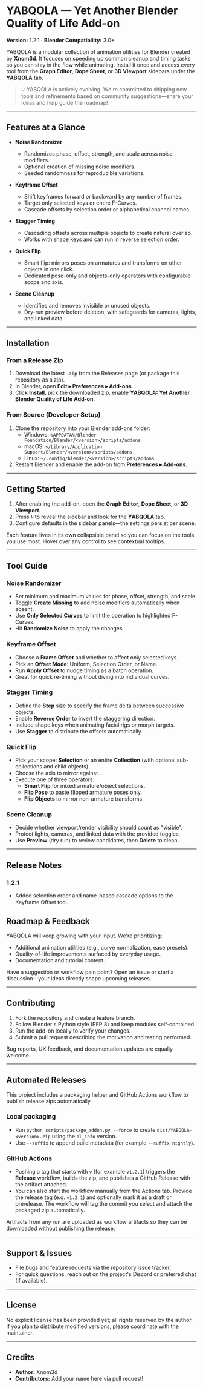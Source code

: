 # YABQOLA — Yet Another Blender Quality of Life Add-on

**Version:** 1.2.1 · **Blender Compatibility:** 3.0+

YABQOLA is a modular collection of animation utilities for Blender created by **Xnom3d**. It focuses on speeding up common cleanup and timing tasks so you can stay in the flow while animating. Install it once and access every tool from the **Graph Editor**, **Dope Sheet**, or **3D Viewport** sidebars under the **YABQOLA** tab.

> 💡 YABQOLA is actively evolving. We're committed to shipping new tools and refinements based on community suggestions—share your ideas and help guide the roadmap!

---

## Features at a Glance

- **Noise Randomizer**
  - Randomizes phase, offset, strength, and scale across noise modifiers.
  - Optional creation of missing noise modifiers.
  - Seeded randomness for reproducible variations.

- **Keyframe Offset**
  - Shift keyframes forward or backward by any number of frames.
  - Target only selected keys or entire F-Curves.
  - Cascade offsets by selection order or alphabetical channel names.

- **Stagger Timing**
  - Cascading offsets across multiple objects to create natural overlap.
  - Works with shape keys and can run in reverse selection order.

- **Quick Flip**
  - Smart flip: mirrors poses on armatures and transforms on other objects in one click.
  - Dedicated pose-only and objects-only operators with configurable scope and axis.

- **Scene Cleanup**
  - Identifies and removes invisible or unused objects.
  - Dry-run preview before deletion, with safeguards for cameras, lights, and linked data.

---

## Installation

### From a Release Zip

1. Download the latest `.zip` from the Releases page (or package this repository as a zip).
2. In Blender, open **Edit ▸ Preferences ▸ Add-ons**.
3. Click **Install**, pick the downloaded zip, enable **YABQOLA: Yet Another Blender Quality of Life Add-on**.

### From Source (Developer Setup)

1. Clone the repository into your Blender add-ons folder:
   - Windows: `%APPDATA%/Blender Foundation/Blender/<version>/scripts/addons`
   - macOS: `~/Library/Application Support/Blender/<version>/scripts/addons`
   - Linux: `~/.config/blender/<version>/scripts/addons`
2. Restart Blender and enable the add-on from **Preferences ▸ Add-ons**.

---

## Getting Started

1. After enabling the add-on, open the **Graph Editor**, **Dope Sheet**, or **3D Viewport**.
2. Press `N` to reveal the sidebar and look for the **YABQOLA** tab.
3. Configure defaults in the sidebar panels—the settings persist per scene.

Each feature lives in its own collapsible panel so you can focus on the tools you use most. Hover over any control to see contextual tooltips.

---

## Tool Guide

### Noise Randomizer

- Set minimum and maximum values for phase, offset, strength, and scale.
- Toggle **Create Missing** to add noise modifiers automatically when absent.
- Use **Only Selected Curves** to limit the operation to highlighted F-Curves.
- Hit **Randomize Noise** to apply the changes.

### Keyframe Offset

- Choose a **Frame Offset** and whether to affect only selected keys.
- Pick an **Offset Mode**: Uniform, Selection Order, or Name.
- Run **Apply Offset** to nudge timing as a batch operation.
- Great for quick re-timing without diving into individual curves.

### Stagger Timing

- Define the **Step** size to specify the frame delta between successive objects.
- Enable **Reverse Order** to invert the staggering direction.
- Include shape keys when animating facial rigs or morph targets.
- Use **Stagger** to distribute the offsets automatically.

### Quick Flip

- Pick your scope: **Selection** or an entire **Collection** (with optional sub-collections and child objects).
- Choose the axis to mirror against.
- Execute one of three operators:
  - **Smart Flip** for mixed armature/object selections.
  - **Flip Pose** to paste flipped armature poses only.
  - **Flip Objects** to mirror non-armature transforms.

### Scene Cleanup

- Decide whether viewport/render visibility should count as "visible".
- Protect lights, cameras, and linked data with the provided toggles.
- Use **Preview** (dry run) to review candidates, then **Delete** to clean.

---

## Release Notes

### 1.2.1

- Added selection order and name-based cascade options to the Keyframe Offset tool.

## Roadmap & Feedback

YABQOLA will keep growing with your input. We're prioritizing:

- Additional animation utilities (e.g., curve normalization, ease presets).
- Quality-of-life improvements surfaced by everyday usage.
- Documentation and tutorial content.

Have a suggestion or workflow pain point? Open an issue or start a discussion—your ideas directly shape upcoming releases.

---

## Contributing

1. Fork the repository and create a feature branch.
2. Follow Blender's Python style (PEP 8) and keep modules self-contained.
3. Run the add-on locally to verify your changes.
4. Submit a pull request describing the motivation and testing performed.

Bug reports, UX feedback, and documentation updates are equally welcome.

---

## Automated Releases

This project includes a packaging helper and GitHub Actions workflow to publish release zips automatically.

### Local packaging

- Run `python scripts/package_addon.py --force` to create `dist/YABQOLA-<version>.zip` using the `bl_info` version.
- Use `--suffix` to append build metadata (for example `--suffix nightly`).

### GitHub Actions

- Pushing a tag that starts with `v` (for example `v1.2.1`) triggers the **Release** workflow, builds the zip, and publishes a GitHub Release with the artifact attached.
- You can also start the workflow manually from the Actions tab. Provide the release tag (e.g. `v1.2.1`) and optionally mark it as a draft or prerelease. The workflow will tag the commit you select and attach the packaged zip automatically.

Artifacts from any run are uploaded as workflow artifacts so they can be downloaded without publishing the release.

---

## Support & Issues

- File bugs and feature requests via the repository issue tracker.
- For quick questions, reach out on the project's Discord or preferred chat (if available).

---

## License

No explicit license has been provided yet; all rights reserved by the author. If you plan to distribute modified versions, please coordinate with the maintainer.

---

## Credits

- **Author:** Xnom3d
- **Contributors:** Add your name here via pull request!
